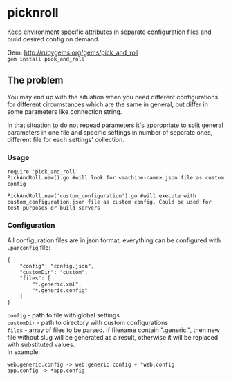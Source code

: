picknroll
=========

Keep environment specific attributes in separate configuration files and build desired config on demand.

Gem: <http://rubygems.org/gems/pick_and_roll>  
`gem install pick_and_roll`

## The problem ##
You may end up with the situation when you need different configurations for different circumstances which are the same in general, but differ in some parameters like connection string.

In that situation to do not repead parameters it's appropriate to split general parameters in one file and specific settings in number of separate ones, different file for each settings' collection.

### Usage ###

```
require 'pick_and_roll'
PickAndRoll.new().go #will look for <machine-name>.json file as custom config

PickAndRoll.new('custom_configuration').go #will execute with custom_configuration.json file as custom config. Could be used for test purposes or build servers
```

### Configuration ###

All configuration files are in json format, everything can be configured with `.parconfig` file:

```
{
    "config": "config.json",
    "customDir": "custom",
    "files": [
        "*.generic.xml",
        "*.generic.config"
    ]
}

```

`config` - path to file with global settings  
`customDir` - path to directory with custom configurations  
`files` - array of files to be parsed. If filename contain ".generic.", then new file without slug will be generated as a result, otherwise it will be replaced with substituted values.  
In example:

    web.generic.config -> web.generic.config + *web.config  
    app.config -> *app.config


